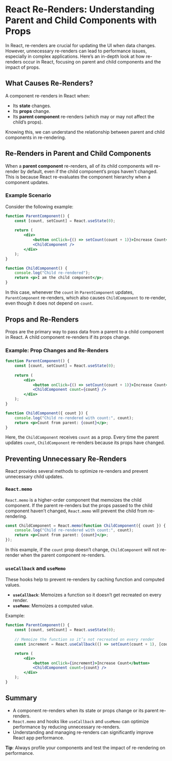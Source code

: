 
# React Re-Renders: Understanding Parent and Child Components with Props

In React, re-renders are crucial for updating the UI when data changes. However, unnecessary re-renders can lead to performance issues, especially in complex applications. Here’s an in-depth look at how re-renders occur in React, focusing on parent and child components and the impact of props.

## What Causes Re-Renders?

A component re-renders in React when:
- Its **state** changes.
- Its **props** change.
- Its **parent component** re-renders (which may or may not affect the child’s props).

Knowing this, we can understand the relationship between parent and child components in re-rendering.

## Re-Renders in Parent and Child Components

When a **parent component** re-renders, all of its child components will re-render by default, even if the child component’s props haven't changed. This is because React re-evaluates the component hierarchy when a component updates.

### Example Scenario
Consider the following example:

```jsx
function ParentComponent() {
    const [count, setCount] = React.useState(0);
    
    return (
        <div>
            <button onClick={() => setCount(count + 1)}>Increase Count</button>
            <ChildComponent />
        </div>
    );
}

function ChildComponent() {
    console.log("Child re-rendered");
    return <p>I am the child component</p>;
}
```

In this case, whenever the `count` in `ParentComponent` updates, `ParentComponent` re-renders, which also causes `ChildComponent` to re-render, even though it does not depend on `count`.

## Props and Re-Renders

Props are the primary way to pass data from a parent to a child component in React. A child component re-renders if its props change.

### Example: Prop Changes and Re-Renders
```jsx
function ParentComponent() {
    const [count, setCount] = React.useState(0);
    
    return (
        <div>
            <button onClick={() => setCount(count + 1)}>Increase Count</button>
            <ChildComponent count={count} />
        </div>
    );
}

function ChildComponent({ count }) {
    console.log("Child re-rendered with count:", count);
    return <p>Count from parent: {count}</p>;
}
```

Here, the `ChildComponent` receives `count` as a prop. Every time the parent updates `count`, `ChildComponent` re-renders because its props have changed.

## Preventing Unnecessary Re-Renders

React provides several methods to optimize re-renders and prevent unnecessary child updates.

### `React.memo`
`React.memo` is a higher-order component that memoizes the child component. If the parent re-renders but the props passed to the child component haven’t changed, `React.memo` will prevent the child from re-rendering.

```jsx
const ChildComponent = React.memo(function ChildComponent({ count }) {
    console.log("Child re-rendered with count:", count);
    return <p>Count from parent: {count}</p>;
});
```

In this example, if the `count` prop doesn’t change, `ChildComponent` will not re-render when the parent component re-renders.

### `useCallback` and `useMemo`

These hooks help to prevent re-renders by caching function and computed values.

- **`useCallback`**: Memoizes a function so it doesn’t get recreated on every render.
- **`useMemo`**: Memoizes a computed value.

Example:
```jsx
function ParentComponent() {
    const [count, setCount] = React.useState(0);
    
    // Memoize the function so it’s not recreated on every render
    const increment = React.useCallback(() => setCount(count + 1), [count]);

    return (
        <div>
            <button onClick={increment}>Increase Count</button>
            <ChildComponent count={count} />
        </div>
    );
}
```

## Summary
- A component re-renders when its state or props change or its parent re-renders.
- `React.memo` and hooks like `useCallback` and `useMemo` can optimize performance by reducing unnecessary re-renders.
- Understanding and managing re-renders can significantly improve React app performance.

**Tip**: Always profile your components and test the impact of re-rendering on performance.
